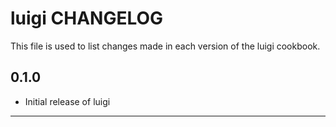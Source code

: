 luigi CHANGELOG
===============

This file is used to list changes made in each version of the luigi cookbook.

0.1.0
-----
- Initial release of luigi

- - -
